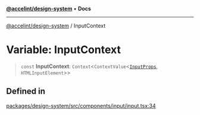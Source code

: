 [**@accelint/design-system**](../README.md) • **Docs**

***

[@accelint/design-system](../README.md) / InputContext

# Variable: InputContext

> `const` **InputContext**: `Context`\<`ContextValue`\<[`InputProps`](../type-aliases/InputProps.md), `HTMLInputElement`\>\>

## Defined in

[packages/design-system/src/components/input/input.tsx:34](https://github.com/gohypergiant/standard-toolkit/blob/258694cea8ed8bbd956b3cf5da47c2c9debcf127/packages/design-system/src/components/input/input.tsx#L34)
